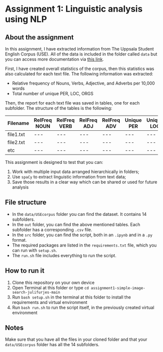 # Assignment 1: Linguistic analysis using NLP

## About the assignment

In this assignment, I have extracted information from The Uppsala Student English Corpus (USE). All of the data is included in the folder called ```data``` but you can access more documentation via [this link](https://ota.bodleian.ox.ac.uk/repository/xmlui/handle/20.500.12024/2457).

First, I have created overall statistics of the corpus, then this statistics was also calculated for each text file.
The following information was extracted:
- Relative frequency of Nouns, Verbs, Adjective, and Adverbs per 10,000 words
- Total number of unique PER, LOC, ORGS

Then, the report for each text file was saved in tables, one for each subfolder. The structure of the tables is the following:

|Filename|RelFreq NOUN|RelFreq VERB|RelFreq ADJ|RelFreq ADV|Unique PER|Unique LOC|Unique ORG|
|---|---|---|---|---|---|---|---|
|file1.txt|---|---|---|---|---|---|---|
|file2.txt|---|---|---|---|---|---|---|
|etc|---|---|---|---|---|---|---|

This assignment is designed to test that you can:

1. Work with multiple input data arranged hierarchically in folders;
2. Use ```spaCy``` to extract linguistic information from text data;
3. Save those results in a clear way which can be shared or used for future analysis

## File structure

- In the ```data/USEcorpus``` folder you can find the dataset. It contains 14 subfolders. 
- In the ```out``` folder, you can find the above mentioned tables. Each subfolder has a corresponding ```.csv``` file.
- In the ```src``` folder, you can find the script, both in an ```.ipynb``` and in a ```.py``` format.
- The required packages are listed in the ```requirements.txt``` file, which you can run with ```setup.sh```.
- The ```run.sh``` file includes everything to run the script.

## How to run it

1. Clone this repository on your own device
2. Open Terminal at this folder or type ```cd assignment1-simple-image-search-julifurjes-main```
3. Run ```bash setup.sh``` in the terminal at this folder to install the requirements and virtual environment
4. Run ```bash run.sh``` to run the script itself, in the previously created virtual environment

## Notes

Make sure that you have all the files in your cloned folder and that your ```data/USEcorpus``` folder has all the 14 subfolders.
